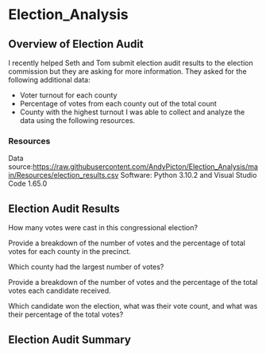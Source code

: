 # Election_Analysis
## Overview of Election Audit
I recently helped Seth and Tom submit election audit results to the election commission but they are asking for more information. They asked for the following additional data:
 - Voter turnout for each county
 - Percentage of votes from each county out of the total count
 - County with the highest turnout
I was able to collect and analyze the data using the following resources.

### Resources
Data source:https://raw.githubusercontent.com/AndyPicton/Election_Analysis/main/Resources/election_results.csv
Software: Python 3.10.2 and Visual Studio Code 1.65.0

## Election Audit Results
How many votes were cast in this congressional election?


Provide a breakdown of the number of votes and the percentage of total votes for each county in the precinct.

Which county had the largest number of votes?

Provide a breakdown of the number of votes and the percentage of the total votes each candidate received.

Which candidate won the election, what was their vote count, and what was their percentage of the total votes?


## Election Audit Summary
